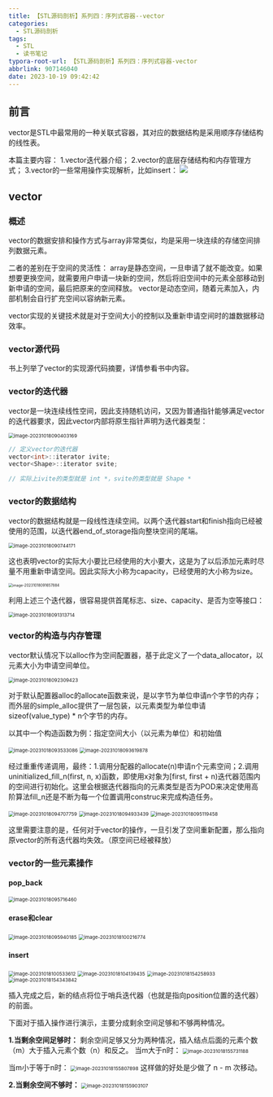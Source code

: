 ```yaml
---
title: 【STL源码剖析】系列四：序列式容器--vector
categories:
  - STL源码剖析
tags:
  - STL
  - 读书笔记
typora-root-url: 【STL源码剖析】系列四：序列式容器-vector
abbrlink: 907146040
date: 2023-10-19 09:42:42
---
```


## 前言

vector是STL中最常用的一种关联式容器，其对应的数据结构是采用顺序存储结构的线性表。

本篇主要内容：
1.vector迭代器介绍；
2.vector的底层存储结构和内存管理方式；
3.vector的一些常用操作实现解析，比如insert：
![](4-2-20.png)



<!-- more -->

## vector

### 概述

vector的数据安排和操作方式与array非常类似，均是采用一块连续的存储空间排列数据元素。

二者的差别在于空间的灵活性：
array是静态空间，一旦申请了就不能改变。如果想要更换空间，就需要用户申请一块新的空间，然后将旧空间中的元素全部移动到新申请的空间，最后把原来的空间释放。
vector是动态空间，随着元素加入，内部机制会自行扩充空间以容纳新元素。

vector实现的关键技术就是对于空间大小的控制以及重新申请空间时的雄数据移动效率。

### vector源代码

书上列举了vector的实现源代码摘要，详情参看书中内容。

### vector的迭代器

vector是一块连续线性空间，因此支持随机访问，又因为普通指针能够满足vector的迭代器要求，因此vector内部将原生指针声明为迭代器类型：

<img src="4-2-1.png" alt="image-20231018090403169" style="zoom:67%;" />

```c++
// 定义vector的迭代器
vector<int>::iterator ivite;
vector<Shape>::iterator svite;

// 实际上ivite的类型就是 int *，svite的类型就是 Shape *
```

### vector的数据结构

vector的数据结构就是一段线性连续空间。以两个迭代器start和finish指向已经被使用的范围，以迭代器end_of_storage指向整块空间的尾端。

<img src="4-2-2.png" alt="image-20231018090744171" style="zoom:67%;" />

这也表明vector的实际大小要比已经使用的大小要大，这是为了以后添加元素时尽量不用重新申请空间。因此实际大小称为capacity，已经使用的大小称为size。

<img src="4-2-4.png" alt="image-20231018091657884" style="zoom:50%;" />

利用上述三个迭代器，很容易提供首尾标志、size、capacity、是否为空等接口：

<img src="4-2-3.png" alt="image-20231018091313714" style="zoom:67%;" />

### vector的构造与内存管理

vector默认情况下以alloc作为空间配置器，基于此定义了一个data_allocator，以元素大小为申请空间单位。

<img src="4-2-5.png" alt="image-20231018092309423" style="zoom:67%;" />

对于默认配置器alloc的allocate函数来说，是以字节为单位申请n个字节的内存；而外层的simple_alloc提供了一层包装，以元素类型为单位申请 sizeof(value_type) * n个字节的内存。

以其中一个构造函数为例：指定空间大小（以元素为单位）和初始值

<img src="4-2-6.png" alt="image-20231018093533086" style="zoom:67%;" />

<img src="4-2-7.png" alt="image-20231018093619878" style="zoom:67%;" />

经过重重传递调用，最终：1.调用分配器的allocate(n)申请n个元素空间；2.调用uninitialized_fill_n(first, n, x)函数，即使用x对象为[first, first + n)迭代器范围内的空间进行初始化。这里会根据迭代器指向的元素类型是否为POD来决定使用高阶算法fill_n还是不断为每一个位置调用construc来完成构造任务。



<img src="4-2-8.png" alt="image-20231018094707759" style="zoom:67%;" />

<img src="4-2-9.png" alt="image-20231018094933439" style="zoom:67%;" />

<img src="4-2-10.png" alt="image-20231018095119458" style="zoom:67%;" />

这里需要注意的是，任何对于vector的操作，一旦引发了空间重新配置，那么指向原vector的所有迭代器均失效。（原空间已经被释放）

### vector的一些元素操作

#### pop_back

<img src="4-2-11.png" alt="image-20231018095716460" style="zoom:67%;" />

#### erase和clear

<img src="4-2-12.png" alt="image-20231018095940185" style="zoom:67%;" />

<img src="4-2-13.png" alt="image-20231018100216774" style="zoom:67%;" />

#### insert

<img src="4-2-14.png" alt="image-20231018100533612" style="zoom:67%;" />

<img src="4-2-15.png" alt="image-20231018104139435" style="zoom:67%;" />

<img src="4-2-16.png" alt="image-20231018154258933" style="zoom:67%;" />

<img src="4-2-17.png" alt="image-20231018154343842" style="zoom:67%;" />

插入完成之后，新的结点将位于哨兵迭代器（也就是指向position位置的迭代器）的前面。

下面对于插入操作进行演示，主要分成剩余空间足够和不够两种情况。

**1.当剩余空间足够时：**
剩余空间足够又分为两种情况，插入结点后面的元素个数（m）大于插入元素个数（n）和反之。
当m大于n时：
<img src="4-2-18.png" alt="image-20231018155731188" style="zoom:67%;" />

当m小于等于n时：
<img src="4-2-19.png" alt="image-20231018155807898" style="zoom:67%;" />
这样做的好处是少做了 n - m 次移动。

**2.当剩余空间不够时：**
<img src="4-2-20.png" alt="image-20231018155903107" style="zoom: 67%;" />
